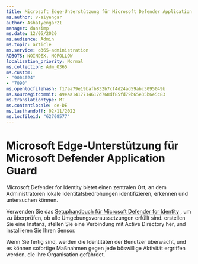 ```yaml
---
title: Microsoft Edge-Unterstützung für Microsoft Defender Application Guard
ms.author: v-aiyengar
author: AshaIyengar21
manager: dansimp
ms.date: 12/05/2020
ms.audience: Admin
ms.topic: article
ms.service: o365-administration
ROBOTS: NOINDEX, NOFOLLOW
localization_priority: Normal
ms.collection: Adm_O365
ms.custom:
- "9004024"
- "7090"
ms.openlocfilehash: f17aa79e19bafb832b7cf4d24ad59abc3095049b
ms.sourcegitcommit: 49eaa1417714617d768df85fd79b65e35b6e5c83
ms.translationtype: MT
ms.contentlocale: de-DE
ms.lasthandoff: 02/11/2022
ms.locfileid: "62708577"
---
```

# <a name="microsoft-edges-support-for-microsoft-defender-application-guard"></a>Microsoft Edge-Unterstützung für Microsoft Defender Application Guard

Microsoft Defender for Identity bietet einen zentralen Ort, an dem Administratoren lokale Identitätsbedrohungen identifizieren, erkennen und untersuchen können. 

Verwenden Sie das [Setuphandbuch für Microsoft Defender for Identity](https://admin.microsoft.com/AdminPortal/Home?#/modernonboarding/microsoftdefenderforidentitysetupguide) , um zu überprüfen, ob alle Umgebungsvoraussetzungen erfüllt sind. erstellen Sie eine Instanz, stellen Sie eine Verbindung mit Active Directory her, und installieren Sie Ihren Sensor. 

Wenn Sie fertig sind, werden die Identitäten der Benutzer überwacht, und es können sofortige Maßnahmen gegen jede böswillige Aktivität ergriffen werden, die Ihre Organisation gefährdet.
